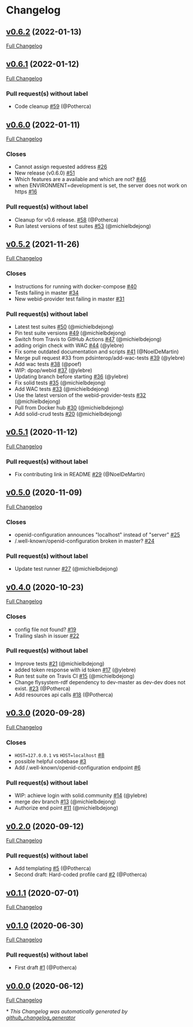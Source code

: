 # Changelog

## [v0.6.2](https://github.com/pdsinterop/php-solid-server/tree/v0.6.2) (2022-01-13)

[Full Changelog](https://github.com/pdsinterop/php-solid-server/compare/v0.6.1...v0.6.2)

## [v0.6.1](https://github.com/pdsinterop/php-solid-server/tree/v0.6.1) (2022-01-12)

[Full Changelog](https://github.com/pdsinterop/php-solid-server/compare/v0.6.0...v0.6.1)

### Pull request(s) without label

- Code cleanup [\#59](https://github.com/pdsinterop/php-solid-server/pull/59) (@Potherca)

## [v0.6.0](https://github.com/pdsinterop/php-solid-server/tree/v0.6.0) (2022-01-11)

[Full Changelog](https://github.com/pdsinterop/php-solid-server/compare/v0.5.2...v0.6.0)

### Closes

- Cannot assign requested address [\#26](https://github.com/pdsinterop/php-solid-server/issues/26)
- New release \(v0.6.0\) [\#51](https://github.com/pdsinterop/php-solid-server/issues/51)
- Which features are a available and which are not? [\#46](https://github.com/pdsinterop/php-solid-server/issues/46)
- when ENVIRONMENT=development is set, the server does not work on https [\#16](https://github.com/pdsinterop/php-solid-server/issues/16)

### Pull request(s) without label

- Cleanup for v0.6 release. [\#58](https://github.com/pdsinterop/php-solid-server/pull/58) (@Potherca)
- Run latest versions of test suites [\#53](https://github.com/pdsinterop/php-solid-server/pull/53) (@michielbdejong)

## [v0.5.2](https://github.com/pdsinterop/php-solid-server/tree/v0.5.2) (2021-11-26)

[Full Changelog](https://github.com/pdsinterop/php-solid-server/compare/v0.5.1...v0.5.2)

### Closes

- Instructions for running with docker-compose [\#40](https://github.com/pdsinterop/php-solid-server/issues/40)
- Tests failing in master [\#34](https://github.com/pdsinterop/php-solid-server/issues/34)
- New webid-provider test failing in master [\#31](https://github.com/pdsinterop/php-solid-server/issues/31)

### Pull request(s) without label

- Latest test suites [\#50](https://github.com/pdsinterop/php-solid-server/pull/50) (@michielbdejong)
- Pin test suite versions [\#49](https://github.com/pdsinterop/php-solid-server/pull/49) (@michielbdejong)
- Switch from Travis to GitHub Actions [\#47](https://github.com/pdsinterop/php-solid-server/pull/47) (@michielbdejong)
- adding origin check with WAC [\#44](https://github.com/pdsinterop/php-solid-server/pull/44) (@ylebre)
- Fix some outdated documentation and scripts [\#41](https://github.com/pdsinterop/php-solid-server/pull/41) (@NoelDeMartin)
- Merge pull request \#33 from pdsinterop/add-wac-tests [\#39](https://github.com/pdsinterop/php-solid-server/pull/39) (@ylebre)
- Add wac tests [\#38](https://github.com/pdsinterop/php-solid-server/pull/38) (@poef)
- WIP: dpop/webid [\#37](https://github.com/pdsinterop/php-solid-server/pull/37) (@ylebre)
- Updating branch before starting [\#36](https://github.com/pdsinterop/php-solid-server/pull/36) (@ylebre)
- Fix solid tests [\#35](https://github.com/pdsinterop/php-solid-server/pull/35) (@michielbdejong)
- Add WAC tests [\#33](https://github.com/pdsinterop/php-solid-server/pull/33) (@michielbdejong)
- Use the latest version of the webid-provider-tests [\#32](https://github.com/pdsinterop/php-solid-server/pull/32) (@michielbdejong)
- Pull from Docker hub [\#30](https://github.com/pdsinterop/php-solid-server/pull/30) (@michielbdejong)
- Add solid-crud tests [\#20](https://github.com/pdsinterop/php-solid-server/pull/20) (@michielbdejong)

## [v0.5.1](https://github.com/pdsinterop/php-solid-server/tree/v0.5.1) (2020-11-12)

[Full Changelog](https://github.com/pdsinterop/php-solid-server/compare/v0.5.0...v0.5.1)

### Pull request(s) without label

- Fix contributing link in README [\#29](https://github.com/pdsinterop/php-solid-server/pull/29) (@NoelDeMartin)

## [v0.5.0](https://github.com/pdsinterop/php-solid-server/tree/v0.5.0) (2020-11-09)

[Full Changelog](https://github.com/pdsinterop/php-solid-server/compare/v0.4.0...v0.5.0)

### Closes

- openid-configuration announces "localhost" instead of "server" [\#25](https://github.com/pdsinterop/php-solid-server/issues/25)
- /.well-known/openid-configuration broken in master? [\#24](https://github.com/pdsinterop/php-solid-server/issues/24)

### Pull request(s) without label

- Update test runner [\#27](https://github.com/pdsinterop/php-solid-server/pull/27) (@michielbdejong)

## [v0.4.0](https://github.com/pdsinterop/php-solid-server/tree/v0.4.0) (2020-10-23)

[Full Changelog](https://github.com/pdsinterop/php-solid-server/compare/v0.3.0...v0.4.0)

### Closes

- config file not found? [\#19](https://github.com/pdsinterop/php-solid-server/issues/19)
- Trailing slash in issuer [\#22](https://github.com/pdsinterop/php-solid-server/issues/22)

### Pull request(s) without label

- Improve tests [\#21](https://github.com/pdsinterop/php-solid-server/pull/21) (@michielbdejong)
- added token response with id token [\#17](https://github.com/pdsinterop/php-solid-server/pull/17) (@ylebre)
- Run test suite on Travis CI [\#15](https://github.com/pdsinterop/php-solid-server/pull/15) (@michielbdejong)
- Change flysystem-rdf dependency to dev-master as dev-dev does not exist. [\#23](https://github.com/pdsinterop/php-solid-server/pull/23) (@Potherca)
- Add resources api calls [\#18](https://github.com/pdsinterop/php-solid-server/pull/18) (@Potherca)

## [v0.3.0](https://github.com/pdsinterop/php-solid-server/tree/v0.3.0) (2020-09-28)

[Full Changelog](https://github.com/pdsinterop/php-solid-server/compare/v0.2.0...v0.3.0)

### Closes

- `HOST=127.0.0.1` vs `HOST=localhost` [\#8](https://github.com/pdsinterop/php-solid-server/issues/8)
- possible helpful codebase [\#3](https://github.com/pdsinterop/php-solid-server/issues/3)
- Add /.well-known/openid-configuration endpoint [\#6](https://github.com/pdsinterop/php-solid-server/issues/6)

### Pull request(s) without label

- WIP: achieve login with solid.community [\#14](https://github.com/pdsinterop/php-solid-server/pull/14) (@ylebre)
- merge dev branch [\#13](https://github.com/pdsinterop/php-solid-server/pull/13) (@michielbdejong)
- Authorize end point [\#11](https://github.com/pdsinterop/php-solid-server/pull/11) (@michielbdejong)

## [v0.2.0](https://github.com/pdsinterop/php-solid-server/tree/v0.2.0) (2020-09-12)

[Full Changelog](https://github.com/pdsinterop/php-solid-server/compare/v0.1.1...v0.2.0)

### Pull request(s) without label

- Add templating [\#5](https://github.com/pdsinterop/php-solid-server/pull/5) (@Potherca)
- Second draft: Hard-coded profile card [\#2](https://github.com/pdsinterop/php-solid-server/pull/2) (@Potherca)

## [v0.1.1](https://github.com/pdsinterop/php-solid-server/tree/v0.1.1) (2020-07-01)

[Full Changelog](https://github.com/pdsinterop/php-solid-server/compare/v0.1.0...v0.1.1)

## [v0.1.0](https://github.com/pdsinterop/php-solid-server/tree/v0.1.0) (2020-06-30)

[Full Changelog](https://github.com/pdsinterop/php-solid-server/compare/v0.0.0...v0.1.0)

### Pull request(s) without label

- First draft [\#1](https://github.com/pdsinterop/php-solid-server/pull/1) (@Potherca)

## [v0.0.0](https://github.com/pdsinterop/php-solid-server/tree/v0.0.0) (2020-06-12)

[Full Changelog](https://github.com/pdsinterop/php-solid-server/compare/8e7c63f389ea45da60141cd1a4f59ff467046268...v0.0.0)



\* *This Changelog was automatically generated by [github_changelog_generator](https://github.com/github-changelog-generator/github-changelog-generator)*

